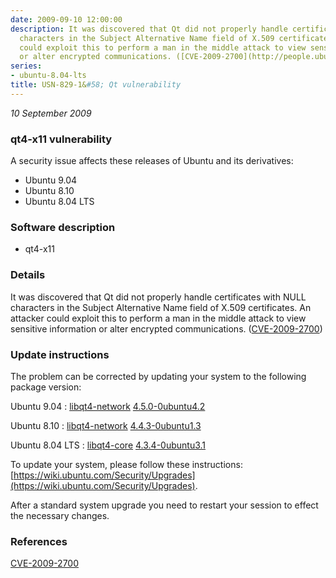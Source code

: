 ```yaml
---
date: 2009-09-10 12:00:00
description: It was discovered that Qt did not properly handle certificates with NULL
  characters in the Subject Alternative Name field of X.509 certificates. An attacker
  could exploit this to perform a man in the middle attack to view sensitive information
  or alter encrypted communications. ([CVE-2009-2700](http://people.ubuntu.com/~ubuntu-security/cve/CVE-2009-2700))
series:
- ubuntu-8.04-lts
title: USN-829-1&#58; Qt vulnerability
---
```


*10 September 2009*

### qt4-x11 vulnerability

A security issue affects these releases of Ubuntu and its derivatives:

* Ubuntu 9.04
* Ubuntu 8.10
* Ubuntu 8.04 LTS

### Software description

* qt4-x11 

### Details

It was discovered that Qt did not properly handle certificates with NULL characters in the Subject Alternative Name field of X.509 certificates. An attacker could exploit this to perform a man in the middle attack to view sensitive information or alter encrypted communications. ([CVE-2009-2700](http://people.ubuntu.com/~ubuntu-security/cve/CVE-2009-2700)) 

### Update instructions

The problem can be corrected by updating your system to the following package version:

Ubuntu 9.04
 : [libqt4-network](https://launchpad.net/ubuntu/+source/qt4-x11) <span> [4.5.0-0ubuntu4.2](https://launchpad.net/ubuntu/+source/qt4-x11/4.5.0-0ubuntu4.2) </span> 

Ubuntu 8.10
 : [libqt4-network](https://launchpad.net/ubuntu/+source/qt4-x11) <span> [4.4.3-0ubuntu1.3](https://launchpad.net/ubuntu/+source/qt4-x11/4.4.3-0ubuntu1.3) </span> 

Ubuntu 8.04 LTS
 : [libqt4-core](https://launchpad.net/ubuntu/+source/qt4-x11) <span> [4.3.4-0ubuntu3.1](https://launchpad.net/ubuntu/+source/qt4-x11/4.3.4-0ubuntu3.1) </span> 

To update your system, please follow these instructions: [https://wiki.ubuntu.com/Security/Upgrades](https://wiki.ubuntu.com/Security/Upgrades).

After a standard system upgrade you need to restart your session to effect the necessary changes. 

### References

 
 [CVE-2009-2700](http://people.ubuntu.com/~ubuntu-security/cve/CVE-2009-2700)